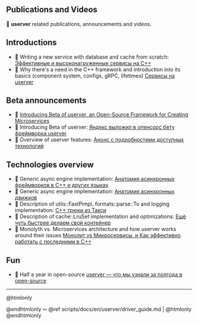 ## Publications and Videos

🐙 **userver** related publications, announcements and videos.


## Introductions
* 🎥 Writing a new service with database and cache from scratch:
  [Эффективные и высоконагруженные сервисы на C++](https://youtu.be/qrGZARf2Wno?t=2034)
* 🎥 Why there's a need in the C++ framework and introduction into its basics
  (component system, configs, gRPC, lifetimes)
  [Сервисы на userver](https://disk.yandex.ru/d/N8lQtMaWqLqn_g)


## Beta announcements
* 📖 [Introducing Beta of userver, an Open-Source Framework for Creating Microservices](https://medium.com/yandex/introducing-beta-of-userver-an-open-source-framework-for-creating-microservices-d5d9c4204dc2)
* 📖 Introducing Beta of userver: [Яндекс выложил в опенсорс бету фреймворка userver](https://habr.com/ru/company/yandex/blog/674902/)
* 🎥 Overview of userver features: [Анонс с подробностями доступных технологий](https://youtu.be/qrGZARf2Wno?t=786)


## Technologies overview
* 📖 Generic async engine implementation: [Анатомия асинхронных фреймворков в С++ и других языках](https://habr.com/ru/company/yandex/blog/647853/)
* 🎥 Generic async engine implementation: [Анатомия асинхронных движков](https://youtu.be/MiE22pTvnPs)
* 🎥 Description of utils::FastPimpl, formats::parse::To and logging implementation: [C++ трюки из Такси](https://youtu.be/_AkF8SpUV3k)
* 🎥 Description of cache::LruSet implementation and optimizations: [Ещё чуть быстрее делаем свой контейнер](https://youtu.be/60XhYzkXu1M)
* 🎥 Monolyth vs. Microservices architecture and how userver works around their issues
  [Монолит vs Микросервисы, и Как эффективно работать с последними в C++](https://youtu.be/5QtAFKgS938)


## Fun
* 📖 Half a year in open-source [userver — что мы узнали за полгода в open-source](https://habr.com/ru/companies/yandex/articles/729588/)

----------

@htmlonly <div class="bottom-nav"> @endhtmlonly
⇦ @ref scripts/docs/en/userver/driver_guide.md |
@htmlonly </div> @endhtmlonly

